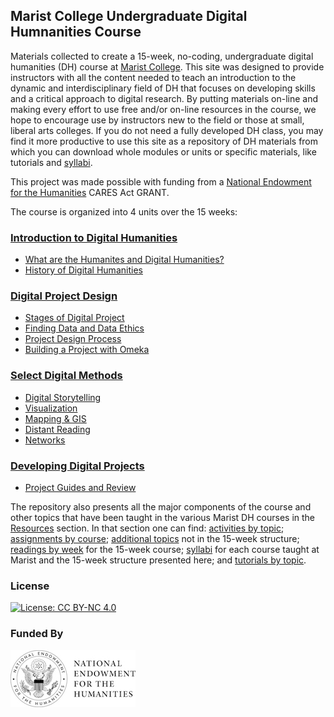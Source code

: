 ## Marist College Undergraduate Digital Humnanities Course

Materials collected to create a 15-week, no-coding, undergraduate digital humanities (DH) course at [Marist College](https://www.marist.edu/). This site was designed to provide instructors with all the content needed to teach an introduction to the dynamic and interdisciplinary field of DH that focuses on developing skills and a critical approach to digital research. By putting materials on-line and making every effort to use free and/or on-line resources in the course, we hope to encourage use by instructors new to the field or those at small, liberal arts colleges.  If you do not need a fully developed DH class, you may find it more productive to use this site as a repository of DH materials from which you can download whole modules or units or specific materials, like tutorials and [syllabi](https://github.com/marist-asc/dhcourse/tree/master/resources/syllabi).

This project was made possible with funding from a [National Endowment for the Humanities](https://www.neh.gov/) CARES Act GRANT.


The course is organized into 4 units over the 15 weeks:

### [Introduction to Digital Humanities](https://github.com/marist-asc/dhcourse/tree/master/introduction_to_digital_humanities)
- [What are the Humanites and Digital Humanities?](https://github.com/marist-asc/dhcourse/blob/master/introduction_to_digital_humanities/week1_humanities_and_dh)
- [History of Digital Humanities](https://github.com/marist-asc/dhcourse/blob/master/introduction_to_digital_humanities/week2_history_and_critique_of_dh)

### [Digital Project Design](https://github.com/marist-asc/dhcourse/blob/master/digital_project_design)
- [Stages of Digital Project](https://github.com/marist-asc/dhcourse/blob/master/digital_project_design/week3_stages_of_dh_projects)
- [Finding Data and Data Ethics](https://github.com/marist-asc/dhcourse/blob/master/digital_project_design/week4-5_finding_data_and_ethics)
- [Project Design Process](https://github.com/marist-asc/dhcourse/blob/master/digital_project_design/week6_project_design_process)
- [Building a Project with Omeka](https://github.com/marist-asc/dhcourse/blob/master/digital_project_design/week7_building_project_with_omeka)

### [Select Digital Methods](https://github.com/marist-asc/dhcourse/blob/master/select_digital_methods)
- [Digital Storytelling](https://github.com/marist-asc/dhcourse/blob/master/select_digital_methods/week8_digital_storytelling)
- [Visualization](https://github.com/marist-asc/dhcourse/blob/master/select_digital_methods/week9_visualization)
- [Mapping & GIS](https://github.com/marist-asc/dhcourse/blob/master/select_digital_methods/week10_mapping_and_gis)
- [Distant Reading](https://github.com/marist-asc/dhcourse/blob/master/select_digital_methods/week11-12_distant_reading)
- [Networks](https://github.com/marist-asc/dhcourse/blob/master/select_digital_methods/week13_networks)

### [Developing Digital Projects](https://github.com/marist-asc/dhcourse/blob/master/developing_digital_projects)
- [Project Guides and Review](https://github.com/marist-asc/dhcourse/tree/master/developing_digital_projects/week14-15project_guide_and_review)

The repository also presents all the major components of the course and other topics that have been taught in the various Marist DH courses in the [Resources](https://github.com/marist-asc/dhcourse/blob/master/resources) section. In that section one can find: [activities by topic](https://github.com/marist-asc/dhcourse/blob/master/resources/activities); [assignments by course](https://github.com/marist-asc/dhcourse/tree/master/resources/assignments); [additional topics](https://github.com/marist-asc/dhcourse/tree/master/resources/additional_topics) not in the 15-week structure; [readings by week](https://github.com/marist-asc/dhcourse/blob/master/resources/readings_by_week.pdf) for the 15-week course; [syllabi](https://github.com/marist-asc/dhcourse/tree/master/resources/syllabi) for each course taught at Marist and the 15-week structure presented here; and [tutorials by topic](https://github.com/marist-asc/dhcourse/tree/master/resources/tutorials).


### License

[![License: CC BY-NC 4.0](https://licensebuttons.net/l/by-nc/4.0/88x31.png)](http://creativecommons.org/licenses/by-nc/4.0/)

### Funded By

[![NEH Seal](images/neh_sealblck200.jpg)](https://www.neh.gov/)



